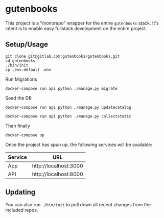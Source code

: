 # gutenbooks

This project is a "monorepo" wrapper for the entire `gutenbooks` stack. It's intent is to enable easy fullstack development on the entire project.

## Setup/Usage

```
git clone git@gitlab.com:gutenbooks/gutenbooks.git
cd gutenbooks
./bin/init
cp .env.default .env
```

Run Migrations

```
docker-compose run api python ./manage.py migrate
```

Seed the DB

```
docker-compose run api python ./manage.py updatecatalog
```

```
docker-compose run api python ./manage.py collectstatic
```

Then finally

```
docker-compose up
```

Once the project has spun up, the following services will be available:

| Service | URL |
|---------|-----|
| App | http://localhost:3000 |
| API | http://localhost:8000 |


## Updating

You can also run `./bin/init` to pull down all recent changes from the included repos.
